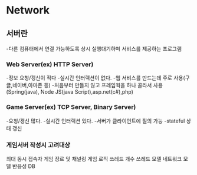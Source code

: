 # Network

## 서버란
-다른 컴퓨터에서 연결 가능하도록 상시 실행대기하며 서비스를 제공하는 프로그램

### Web Server(ex) HTTP Server)
-정보 요청/갱신이 적다
-실시간 인터랙션이 없다.
-웹 서비스를 만드는데 주로 사용(구글,네이버,아마존 등)
-처음부터 만들지 않고 프레임웍을 하나 골라서 사용
(Spring(java), Node JS(java Script),asp.net(c#),php)

### Game Server(ex) TCP Server, Binary Server)
-요청/갱신 많다.
-실시간 인터랙션 있다.
-서버가 클라이언트에 질의 가능
-stateful 상태 갱신

### 게임서버 작성시 고려대상
최대 동시 접속자
게임 장르 및 채널링
게임 로직
쓰레드 개수
쓰레드 모델
네트워크 모델
반응성
DB

